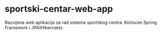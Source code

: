 # sportski-centar-web-app
Razvijena web aplikacija za rad sistema sportskog centra. Koriscen Spring Framework i JPA(Hibernate).
